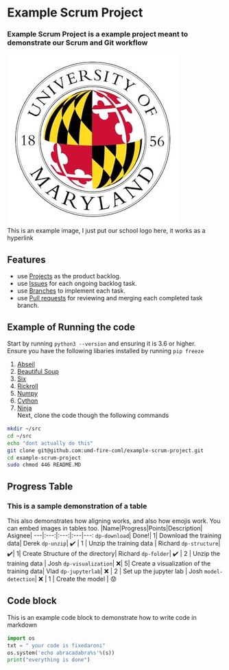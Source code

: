 # Example Scrum Project
### Example Scrum Project is a example project meant to demonstrate our Scrum and Git workflow
[![symbol](img.jpg)](https://www.umd.edu/) </br>
This is an example image, I just put our school logo here, it works as a hyperlink
## Features
- use [Projects](https://github.com/umd-fire-coml/example-scrum-project/projects) as the product backlog.
- use [Issues](https://github.com/umd-fire-coml/example-scrum-project/issues) for each ongoing backlog task.
- use [Branches](https://github.com/umd-fire-coml/example-scrum-project/branches) to implement each task.
- use [Pull requests](https://github.com/umd-fire-coml/example-scrum-project/pulls) for reviewing and merging each completed task branch.

## Example of Running the code
Start by running `python3 --version` and ensuring it is 3.6 or higher. \
Ensure you have the following libaries installed by running `pip freeze`
1) [Abseil](https://github.com/abseil/abseil-py)
2) [Beautiful Soup](https://github.com/waylan/beautifulsoup)
3) [Six](https://pypi.org/project/six/)
4) [Rickroll](https://www.youtube.com/watch?v=dQw4w9WgXcQ)
5) [Numpy](https://numpy.org)
6) [Cython](https://github.com/cython/cython)
7) [Ninja](https://github.com/ninja-build/ninja)\
Next, clone the code though the following commands 
```bash
mkdir ~/src
cd ~/src
echo "dont actually do this"
git clone git@github.com:umd-fire-coml/example-scrum-project.git
cd example-scrum-project
sudo chmod 446 README.MD 
```
## Progress Table
### This is a sample demonstration of a table
This also demonstrates how aligning works, and also how emojis work. You can embed images in tables too. 
|Name|Progress|Points|Description| Asignee|
---|:---:|:---:|:---|---:
`dp-download`| Done!| 1| Download the training data| Derek
`dp-unzip`| :heavy_check_mark: | 1 | Unzip the training data | Richard 
`dp-structure`| :heavy_check_mark:| 1| Create Structure of the directory| Richard
`dp-folder`| :heavy_check_mark: | 2 | Unzip the training data | Josh
`dp-visualization`| :x:| 5| Create a visualization of the training data| Vlad
`dp-jupyterlab`| :x: | 2 | Set up the jupyter lab | Josh 
`model-detection`| :x: | 1 | Create the model | :worried:
## Code block
This is an example code block to demonstrate how to write code in markdown
```python
import os
txt = " your code is fixedaroni"
os.system('echo abracadabra%s'%(s))
print("everything is done")
```

